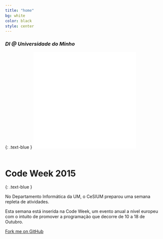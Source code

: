 ```yaml
---
title: "home"
bg: white
color: black
style: center
---
```


### *DI @ Universidade do Minho*
{: .text-blue }
<span class="fa-stack subtlecircle" style="font-size:100px">
  <i class="fa fa-circle fa-stack-2x text-blue"></i>
  <i class= "fa-stack-1x">![codeweek](img/codeweek-logo.png)</i>
  </span>

# Code Week 2015
{: .text-blue }

No Departamento Informática da UM, o CeSIUM preparou uma semana repleta de atividades.

Esta semana está inserida na Code Week, um evento anual a nível europeu com o intuito de promover a programação que decorre de 10 a 18 de Outubro.


<span id="forkongithub">
  <a href="{{ site.source_link }}" class="bg-blue">
    Fork me on GitHub
  </a>
</span>
